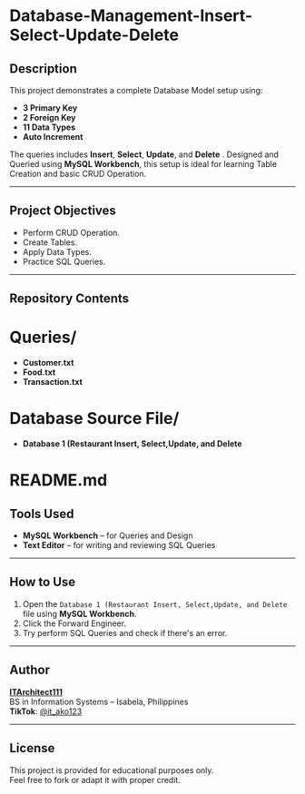 # Database-Management-Insert-Select-Update-Delete

## Description
This project demonstrates a complete Database Model setup using:
- **3 Primary Key**
- **2 Foreign Key**
- **11 Data Types**
- **Auto Increment**

The queries includes **Insert**, **Select**, **Update**, and **Delete** . Designed and Queried using **MySQL Workbench**, this setup is ideal for learning Table Creation and basic CRUD Operation.

---

## Project Objectives
- Perform CRUD Operation.
- Create Tables.
- Apply Data Types.
- Practice SQL Queries.

---

## Repository Contents

# Queries/
- **Customer.txt**
- **Food.txt**
- **Transaction.txt**

# Database Source File/
- **Database 1 (Restaurant Insert, Select,Update, and Delete**
  
# README.md

## Tools Used
- **MySQL Workbench** – for Queries and Design
- **Text Editor** – for writing and reviewing SQL Queries 

---

## How to Use
1. Open the `Database 1 (Restaurant Insert, Select,Update, and Delete` file using **MySQL Workbench**.
2. Click the Forward Engineer.
3. Try perform SQL Queries and check if there's an error.


---

## Author
**[ITArchitect111](https://github.com/ITArchitect111)**  
BS in Information Systems – Isabela, Philippines  
**TikTok**: [@it_ako123](https://www.tiktok.com/@it_ako123)

---

## License
This project is provided for educational purposes only.  
Feel free to fork or adapt it with proper credit.
